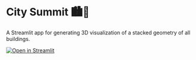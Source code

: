 # City Summit 🏙️🗻

A Streamlit app for generating 3D visualization of a stacked geometry of all buildings.

[![Open in Streamlit](https://static.streamlit.io/badges/streamlit_badge_black_white.svg)](https://city-summit.streamlit.app/)
